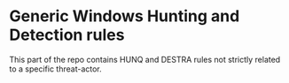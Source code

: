 # Generic Windows Hunting and Detection rules

This part of the repo contains HUNQ and DESTRA rules not strictly related to a specific threat-actor.

